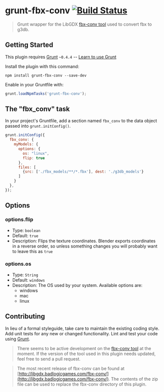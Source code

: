 # grunt-fbx-conv [![Build Status](https://travis-ci.org/traviswimer/grunt-fbx-conv.png?branch=master)](https://travis-ci.org/traviswimer/grunt-fbx-conv)

> Grunt wrapper for the LibGDX [fbx-conv tool](https://github.com/libgdx/fbx-conv) used to convert fbx to g3db.

## Getting Started
This plugin requires [Grunt](http://gruntjs.com/) `~0.4.4` -- [Learn to use Grunt](http://gruntjs.com/getting-started)

Install the plugin with this command:

```shell
npm install grunt-fbx-conv --save-dev
```

Enable in your Gruntfile with:

```js
grunt.loadNpmTasks('grunt-fbx-conv');
```


## The "fbx_conv" task

In your project's Gruntfile, add a section named `fbx_conv` to the data object passed into `grunt.initConfig()`.

```js
grunt.initConfig({
  fbx_conv: {
    myModels: {
      options: {
        os: "linux",
        flip: true
      },
      files: [
        {src: ['./fbx_models/**/*.fbx'], dest: './g3db_models'}
      ]
    }
  },
});
```

## Options

### options.flip

* Type: `boolean`
* Default: `true`
* Description: Flips the texture coordinates. Blender exports coordinates in a reverse order, so unless something changes you will probably want to leave this as `true`

### options.os

* Type: `String`
* Default: `windows`
* Description: The OS used by your system. Available options are:
  *   windows
  *   mac
  *   linux

## Contributing
In lieu of a formal styleguide, take care to maintain the existing coding style. Add unit tests for any new or changed functionality. Lint and test your code using [Grunt](http://gruntjs.com/).

> There seems to be active development on the [fbx-conv tool](https://github.com/libgdx/fbx-conv) at the moment. If the version of the tool used in this plugin needs updated, feel free to send a pull request.

> The most recent release of fbx-conv can be found at [http://libgdx.badlogicgames.com/fbx-conv/](http://libgdx.badlogicgames.com/fbx-conv/). The contents of the zip file can be used to replace the fbx-conv directory of this plugin.